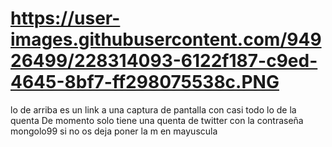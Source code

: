 # https://user-images.githubusercontent.com/94926499/228314093-6122f187-c9ed-4645-8bf7-ff298075538c.PNG
lo de arriba es un link a una captura de pantalla con casi todo lo de la quenta
De momento solo tiene una quenta de twitter con la contraseña mongolo99 si no os deja poner la m en mayuscula
